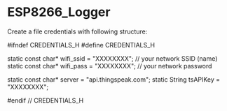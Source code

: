 # ESP8266_Logger

Create a file credentials with following structure:

#ifndef CREDENTIALS_H
#define CREDENTIALS_H

static const char* wifi_ssid = "XXXXXXXX";  //  your network SSID (name)
static const char* wifi_pass = "XXXXXXXX";       // your network password

static const char* server = "api.thingspeak.com";
static String tsAPIKey = "XXXXXXXX";

#endif    // CREDENTIALS_H

